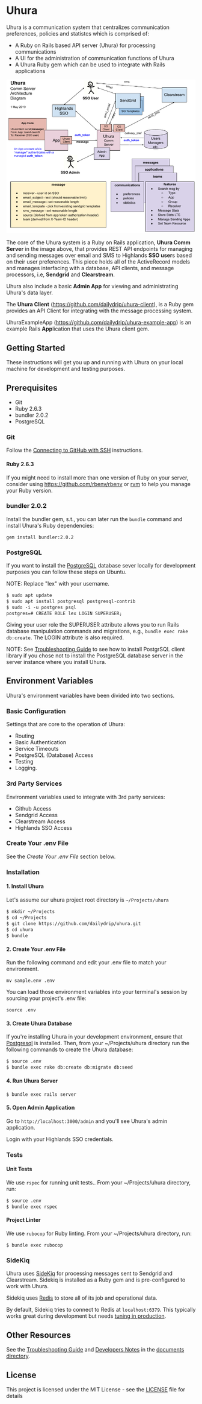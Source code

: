 # Uhura

Uhura is a communication system that centralizes communication preferences, policies and statistcs which is comprised of:

* A Ruby on Rails based API server (Uhura) for processing communications
* A UI for the administration of communication functions of Uhura
* A Uhura Ruby gem which can be used to integrate with Rails applications

![](docs/UhuraSystemArchitecture_20190501c.gif)

The core of the Uhura system is a Ruby on Rails application, **Uhura Comm Server** in the image above, that provides REST API endpoints for managing and sending messages over email and SMS to Highlands **SSO user**s based on their user preferences. This piece holds all of the ActiveRecord models and manages interfacing with a database, API clients, and message processors, i.e, **Sendgrid** and **Clearstream**. 

Uhura also include a basic **Admin App** for viewing and administrating Uhura's data layer.

The **Uhura Client** (https://github.com/dailydrip/uhura-client), is a Ruby gem provides an API Client for integrating with the message processing system. 

UhuraExampleApp (https://github.com/dailydrip/uhura-example-app) is an example Rails **App**lication that uses the Uhura client gem.


## Getting Started

These instructions will get you up and running with Uhura on your local machine for development and testing purposes. 

## Prerequisites

- Git
- Ruby 2.6.3
- bundler 2.0.2
- PostgreSQL

### Git

Follow the [Connecting to GitHub with SSH](https://help.github.com/en/articles/connecting-to-github-with-ssh) instructions.

#### Ruby 2.6.3

If you might need to install more than one version of Ruby on your server, consider using [<https://github.com/rbenv/rbenv>](https://github.com/rbenv/rbenv) or [rvm](https://rvm.io/) to help you manage your Ruby version.

### bundler 2.0.2

Install the bundler gem, s.t., you can later run the `bundle` command and install Uhura's Ruby dependencies:

``` 
gem install bundler:2.0.2
```

### PostgreSQL
If you want to install the [PostgreSQL](https://www.postgresql.org/) database sever locally for development purposes you can follow these steps on Ubuntu. 

NOTE: Replace "lex" with your username.

``` 
$ sudo apt update
$ sudo apt install postgresql postgresql-contrib
$ sudo -i -u postgres psql
postgres=# CREATE ROLE lex LOGIN SUPERUSER;
```

Giving your user role the SUPERUSER attribute allows you to run Rails database manipulation commands and migrations, e.g., `bundle exec rake db:create`. The LOGIN attribute is also required.

NOTE: See [Troubleshooting Guide](docs/troubleshooting.md) to see how to install PostgrSQL client library if you chose not to install the PostgreSQL database server in the server instance where you install Uhura.

## Environment Variables

Uhura's environment variables have been divided into two sections.

### Basic Configuration 

Settings that are core to the operation of Uhura: 

- Routing
- Basic Authentication
- Service Timeouts
- PostgreSQL (Database) Access
- Testing
- Logging.

### 3rd Party Services

Environment variables used to integrate with 3rd party services:

- Github Access
- Sendgrid Access
- Clearstream Access
- Highlands SSO Access

### Create Your .env File

See the *Create Your .env File* section below.

### Installation

#### 1. Install Uhura 

Let's assume our uhura project root directory is `~/Projects/uhura`

```
$ mkdir ~/Projects
$ cd ~/Projects
$ git clone https://github.com/dailydrip/uhura.git
$ cd uhura
$ bundle
```

#### 2. Create Your .env File

Run the following command and edit your .env file to match your environment.

```
mv sample.env .env
```

You can load those environment variables into your terminal's session by sourcing your project's .env file:

```
source .env
```

#### 3. Create Uhura Database

If you're installing Uhura in your development environment, ensure that [Postgresql](https://www.postgresql.org/) is installed. Then, from your ~/Projects/uhura directory run the following commands to create the Uhura database:

```
$ source .env
$ bundle exec rake db:create db:migrate db:seed
```

#### 4. Run Uhura Server

```
$ bundle exec rails server
```

#### 5. Open Admin Application

Go to `http://localhost:3000/admin` and you'll see Uhura's admin application.  

Login with your Highlands SSO credentials.



### Tests

#### Unit Tests

We use  `rspec` for running unit tests.. From your ~/Projects/uhura directory, run:

```
$ source .env
$ bundle exec rspec
```

#### Project Linter

We use `rubocop` for Ruby linting. From your ~/Projects/uhura directory, run:

```
$ bundle exec rubocop
```

### 

### SideKiq

Uhura uses [SideKiq](https://github.com/mperham/sidekiq) for processing messages sent to Sendgrid and Clearstream.  Sidekiq is installed as a Ruby gem and is pre-configured to work with Uhura.

Sidekiq uses [Redis](https://redis.io/) to store all of its job and operational data.

By default, Sidekiq tries to connect to Redis at `localhost:6379`. This typically works great during development but needs [tuning in production](https://github.com/mperham/sidekiq/wiki/Using-Redis).



## Other Resources

See the [Troubleshooting Guide](docs/troubleshooting.md) and [Developers Notes](docs/develper_notes.md) in the [documents directory](docs/).



## License

This project is licensed under the MIT License - see the [LICENSE](LICENSE) file for details